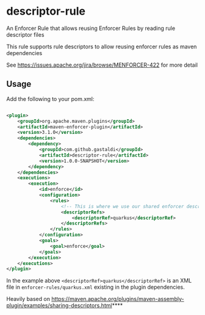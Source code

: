 # descriptor-rule
An Enforcer Rule that allows reusing Enforcer Rules by reading rule descriptor files


This rule supports rule descriptors to allow reusing enforcer rules as maven dependencies 

See https://issues.apache.org/jira/browse/MENFORCER-422 for more detail

## Usage

Add the following to your pom.xml:

```xml

<plugin>
    <groupId>org.apache.maven.plugins</groupId>
    <artifactId>maven-enforcer-plugin</artifactId>
    <version>3.1.0</version>
    <dependencies>
        <dependency>
            <groupId>com.github.gastaldi</groupId>
            <artifactId>descriptor-rule</artifactId>
            <version>1.0.0-SNAPSHOT</version>
        </dependency>
    </dependencies>
    <executions>
        <execution>
            <id>enforce</id>
            <configuration>
                <rules>
                    <!-- This is where we use our shared enforcer descriptor -->
                    <descriptorRefs>
                        <descriptorRef>quarkus</descriptorRef>
                    </descriptorRefs>
                </rules>
            </configuration>
            <goals>
                <goal>enforce</goal>
            </goals>
        </execution>
    </executions>
</plugin>

```

In the example above `<descriptorRef>quarkus</descriptorRef>` is an XML file in `enforcer-rules/quarkus.xml` existing in the plugin dependencies.

Heavily based on https://maven.apache.org/plugins/maven-assembly-plugin/examples/sharing-descriptors.html****
